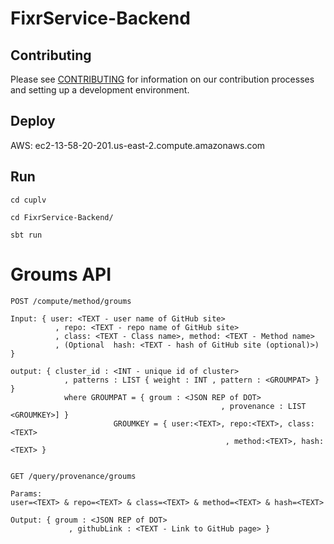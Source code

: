 # FixrService-Backend

## Contributing

Please see [CONTRIBUTING](CONTRIBUTING.md) for information on our contribution processes and setting up a development environment.

## Deploy

AWS: ec2-13-58-20-201.us-east-2.compute.amazonaws.com


## Run

```
cd cuplv

cd FixrService-Backend/

sbt run
```

# Groums API

`POST /compute/method/groums`


```
Input: { user: <TEXT - user name of GitHub site>
          , repo: <TEXT - repo name of GitHub site>
          , class: <TEXT - Class name>, method: <TEXT - Method name>  
          , (Optional  hash: <TEXT - hash of GitHub site (optional)>) }

output: { cluster_id : <INT - unique id of cluster> 
            , patterns : LIST { weight : INT , pattern : <GROUMPAT> }  }
            where GROUMPAT = { groum : <JSON REP of DOT>
                                               , provenance : LIST <GROUMKEY>] }
                       GROUMKEY = { user:<TEXT>, repo:<TEXT>, class:<TEXT>
                                                , method:<TEXT>, hash:<TEXT> }


```

`GET /query/provenance/groums`


```
Params: 
user=<TEXT> & repo=<TEXT> & class=<TEXT> & method=<TEXT> & hash=<TEXT>

Output: { groum : <JSON REP of DOT>
             , githubLink : <TEXT - Link to GitHub page> }


```


